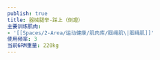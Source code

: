 ```yaml
---
publish: true
title: 器械腿举-踩上（倒蹬）
主要训练肌肉:
- '[[Spaces/2-Area/运动健康/肌肉库/腘绳肌\|腘绳肌]]'
使用频率: 3
当前6RM重量: 220kg
---
```

